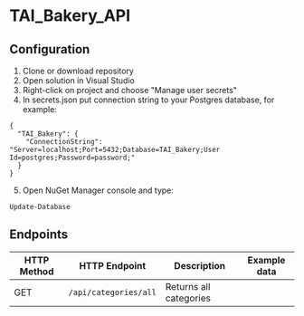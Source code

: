 # TAI_Bakery_API

## Configuration
1. Clone or download repository
2. Open solution in Visual Studio
3. Right-click on project and choose "Manage user secrets"
4. In secrets.json put connection string to your Postgres database, for example:
```
{
  "TAI_Bakery": {
    "ConnectionString": "Server=localhost;Port=5432;Database=TAI_Bakery;User Id=postgres;Password=password;"
  }
}
```
5. Open NuGet Manager console and type:
```
Update-Database
```

## Endpoints
|HTTP Method|HTTP Endpoint|Description|Example data|
| ------------- | ------------- | ------------- | ------------- |
|GET|```/api/categories/all```|Returns all categories||
